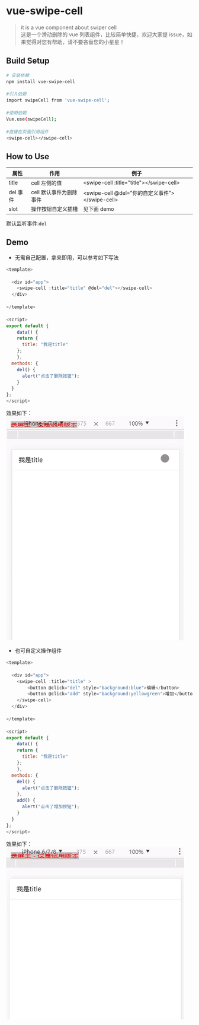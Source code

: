 # vue-swipe-cell

> it is a vue component about swiper cell
> <br>
> 这是一个滑动删除的 vue 列表组件，比较简单快捷，欢迎大家提 issue，如果觉得对您有帮助，请不要吝啬您的小星星！

## Build Setup

```bash
# 安装依赖
npm install vue-swipe-cell

#引入依赖
import swipeCell from 'vue-swipe-cell';

#使用依赖
Vue.use(swipeCell);

#直接在页面引用组件
<swipe-cell></swipe-cell>
```

## How to Use

| 属性     | 作用                    | 例子                                              |
| -------- | ----------------------- | ------------------------------------------------- |
| title    | cell 左侧的值           | \<swipe-cell :title="title">\</swipe-cell>        |
| del 事件 | cell 默认事件为删除事件 | \<swipe-cell @del="你的自定义事件">\</swipe-cell> |
| slot     | 操作按钮自定义插槽      | 见下面 demo                                       |

默认监听事件:`del`

## Demo

- 无需自己配置，拿来即用，可以参考如下写法

```javascript
<template>

  <div id="app">
    <swipe-cell :title="title" @del="del"></swipe-cell>
  </div>

</template>

<script>
export default {
    data() {
    return {
      title: "我是title"
    };
    },
  methods: {
    del() {
      alert("点击了删除按钮");
    }
  }
};
</script>
```

效果如下：
![](./assets/del.gif)

- 也可自定义操作组件

```javascript
<template>

  <div id="app">
    <swipe-cell :title="title" >
        <button @click="del" style="background:blue">编辑</button>
        <button @click="add" style="background:yellowgreen">增加</button>
    </swipe-cell>
  </div>

</template>

<script>
export default {
    data() {
    return {
      title: "我是title"
    };
    },
  methods: {
    del() {
      alert("点击了删除按钮");
    },
    add() {
      alert("点击了增加按钮");
    }
  }
};
</script>
```

效果如下：
![](./assets/add.gif)
